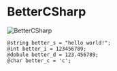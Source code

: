 # BetterCSharp
![BetterCSharp](https://capsule-render.vercel.app/api?type=waving&height=200&text=BetterCSharp&fontAlign=80&fontAlignY=40&color=gradient)

```
@string better_s = "hello world!";
@int better_i = 123456789;
@dobule better_d = 123.456789;
@char better_c = 'c';
```
